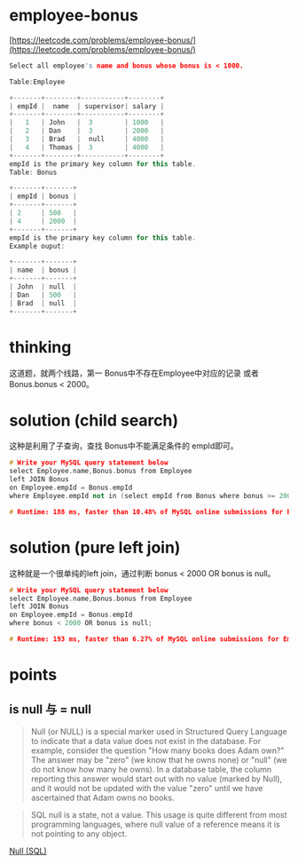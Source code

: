 # employee-bonus

[https://leetcode.com/problems/employee-bonus/](https://leetcode.com/problems/employee-bonus/)

```c++
Select all employee's name and bonus whose bonus is < 1000.

Table:Employee

+-------+--------+-----------+--------+
| empId |  name  | supervisor| salary |
+-------+--------+-----------+--------+
|   1   | John   |  3        | 1000   |
|   2   | Dan    |  3        | 2000   |
|   3   | Brad   |  null     | 4000   |
|   4   | Thomas |  3        | 4000   |
+-------+--------+-----------+--------+
empId is the primary key column for this table.
Table: Bonus

+-------+-------+
| empId | bonus |
+-------+-------+
| 2     | 500   |
| 4     | 2000  |
+-------+-------+
empId is the primary key column for this table.
Example ouput:

+-------+-------+
| name  | bonus |
+-------+-------+
| John  | null  |
| Dan   | 500   |
| Brad  | null  |
+-------+-------+
```

# thinking

这道题，就两个线路，第一 Bonus中不存在Employee中对应的记录 或者 Bonus.bonus < 2000。

# solution (child search)

这种是利用了子查询，查找 Bonus中不能满足条件的 empId即可。

```c++
# Write your MySQL query statement below
select Employee.name,Bonus.bonus from Employee
left JOIN Bonus
on Employee.empId = Bonus.empId
where Employee.empId not in (select empId from Bonus where bonus >= 2000);

# Runtime: 188 ms, faster than 10.48% of MySQL online submissions for Employee Bonus.
```

# solution (pure left join)

这种就是一个很单纯的left join，通过判断 bonus < 2000 OR bonus is null。

```c++
# Write your MySQL query statement below
select Employee.name,Bonus.bonus from Employee
left JOIN Bonus
on Employee.empId = Bonus.empId
where bonus < 2000 OR bonus is null;

# Runtime: 193 ms, faster than 6.27% of MySQL online submissions for Employee Bonus.
```

# points

## is null 与 = null

> Null (or NULL) is a special marker used in Structured Query Language to indicate that a data value does not exist in the database.
> For example, consider the question "How many books does Adam own?" The answer may be "zero" (we know that he owns none) or "null" (we do not know how many he owns). In a database table, the column reporting this answer would start out with no value (marked by Null), and it would not be updated with the value "zero" until we have ascertained that Adam owns no books.

> SQL null is a state, not a value. This usage is quite different from most programming languages, where null value of a reference means it is not pointing to any object.

[Null (SQL)](https://en.wikipedia.org/wiki/Null_%28SQL%29)